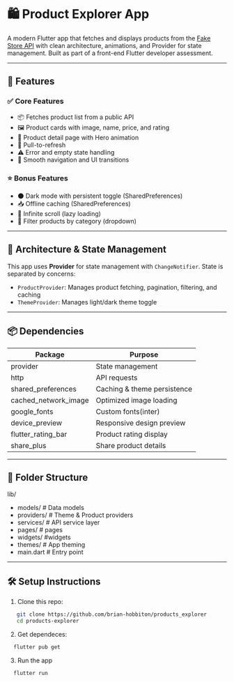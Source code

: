 # 🛍️ Product Explorer App

A modern Flutter app that fetches and displays products from the [Fake Store API](https://fakestoreapi.com/) with clean
architecture, animations, and Provider for state management. Built as part of a front-end Flutter developer assessment.

---

## 🚀 Features

### ✅ Core Features

- 📦 Fetches product list from a public API
- 🖼️ Product cards with image, name, price, and rating
- 📱 Product detail page with Hero animation
- 🔄 Pull-to-refresh
- ⚠️ Error and empty state handling
- 📲 Smooth navigation and UI transitions

### ⭐ Bonus Features

- 🌑 Dark mode with persistent toggle (SharedPreferences)
- 📥 Offline caching (SharedPreferences)
- 🔄 Infinite scroll (lazy loading)
- 🧰 Filter products by category (dropdown)

---

## 🧱 Architecture & State Management

This app uses **Provider** for state management with `ChangeNotifier`. State is separated by concerns:

- `ProductProvider`: Manages product fetching, pagination, filtering, and caching
- `ThemeProvider`: Manages light/dark theme toggle

---

## 📦 Dependencies

| Package              | Purpose                     |
|----------------------|-----------------------------|
| provider             | State management            |
| http                 | API requests                |
| shared_preferences   | Caching & theme persistence |
| cached_network_image | Optimized image loading     |
| google_fonts         | Custom fonts(inter)         |
| device_preview       | Responsive design preview   |
| flutter_rating_bar   | Product rating display      |
| share_plus           | Share product details       |

---

## 📁 Folder Structure

lib/

- models/ # Data models
- providers/ # Theme & Product providers
- services/ # API service layer
- pages/ # pages
- widgets/ #widgets
- themes/ # App theming
- main.dart # Entry point

---

## 🛠️ Setup Instructions

1. Clone this repo:

```bash
   git clone https://github.com/brian-hobbiton/products_explorer
   cd products-explorer
```

2. Get dependeces:

```bash
  flutter pub get
```

3. Run the app

```bash
  flutter run
```

